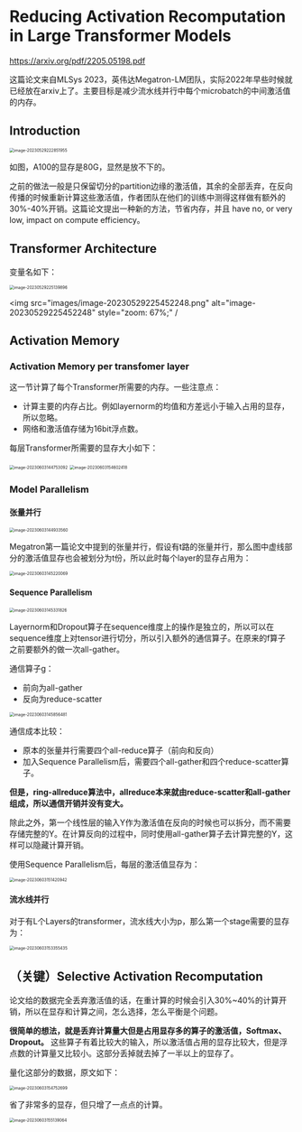 # Reducing Activation Recomputation in Large Transformer Models

https://arxiv.org/pdf/2205.05198.pdf

这篇论文来自MLSys 2023，英伟达Megatron-LM团队，实际2022年早些时候就已经放在arxiv上了。主要目标是减少流水线并行中每个microbatch的中间激活值的内存。

## Introduction

<img src="images/image-20230529222851955.png" alt="image-20230529222851955" style="zoom: 50%;" />

如图，A100的显存是80G，显然是放不下的。

之前的做法一般是只保留切分的partition边缘的激活值，其余的全部丢弃，在反向传播的时候重新计算这些激活值，作者团队在他们的训练中测得这样做有额外的30%-40%开销。这篇论文提出一种新的方法，节省内存，并且 have no, or very low, impact on compute efficiency。
## Transformer Architecture

变量名如下：

<img src="images/image-20230529225139896.png" alt="image-20230529225139896" style="zoom: 50%;" />

<img src="images/image-20230529225452248.png" alt="image-20230529225452248" style="zoom: 67%;" /

## Activation Memory

### Activation Memory per transfomer layer

这一节计算了每个Transformer所需要的内存。一些注意点：

- 计算主要的内存占比。例如layernorm的均值和方差远小于输入占用的显存，所以忽略。
- 网络和激活值存储为16bit浮点数。

每层Transformer所需要的显存大小如下：

<img src="images/image-20230603144753092.png" alt="image-20230603144753092" style="zoom: 50%;" />

<img src="images/image-20230603154602418.png" alt="image-20230603154602418" style="zoom:50%;" />

### Model Parallelism

#### 张量并行

<img src="images/image-20230603144933560.png" alt="image-20230603144933560" style="zoom:50%;" />

Megatron第一篇论文中提到的张量并行，假设有t路的张量并行，那么图中虚线部分的激活值显存也会被划分为t份，所以此时每个layer的显存占用为：

<img src="images/image-20230603145220069.png" alt="image-20230603145220069" style="zoom:50%;" />



#### Sequence Parallelism

<img src="images/image-20230603145331826.png" alt="image-20230603145331826" style="zoom:50%;" />

Layernorm和Dropout算子在sequence维度上的操作是独立的，所以可以在sequence维度上对tensor进行切分，所以引入额外的通信算子。在原来的f算子之前要额外的做一次all-gather。

通信算子g：

- 前向为all-gather
- 反向为reduce-scatter

<img src="images/image-20230603145856481.png" alt="image-20230603145856481" style="zoom:50%;" />

通信成本比较：

- 原本的张量并行需要四个all-reduce算子（前向和反向）
- 加入Sequence Parallelism后，需要四个all-gather和四个reduce-scatter算子。

**但是，ring-allreduce算法中，allreduce本来就由reduce-scatter和all-gather组成，所以通信开销并没有变大。**

除此之外，第一个线性层的输入Y作为激活值在反向的时候也可以拆分，而不需要存储完整的Y。在计算反向的过程中，同时使用all-gather算子去计算完整的Y，这样可以隐藏计算开销。

使用Sequence Parallelism后，每层的激活值显存为：

<img src="images/image-20230603151420942.png" alt="image-20230603151420942" style="zoom:50%;" />



#### 流水线并行

对于有L个Layers的transformer，流水线大小为p，那么第一个stage需要的显存为：

<img src="images/image-20230603153355435.png" alt="image-20230603153355435" style="zoom:50%;" />



##  （关键）Selective Activation Recomputation

论文给的数据完全丢弃激活值的话，在重计算的时候会引入30%~40%的计算开销，所以在显存和计算之间，怎么选择，怎么平衡是个问题。

**很简单的想法，就是丢弃计算量大但是占用显存多的算子的激活值，Softmax、Dropout。** 这些算子有着比较大的输入，所以激活值占用的显存比较大，但是浮点数的计算量又比较小。这部分丢掉就去掉了一半以上的显存了。

量化这部分的数据，原文如下：

<img src="images/image-20230603154752699.png" alt="image-20230603154752699" style="zoom:50%;" />

省了非常多的显存，但只增了一点点的计算。

<img src="images/image-20230603155139064.png" alt="image-20230603155139064" style="zoom:50%;" />

